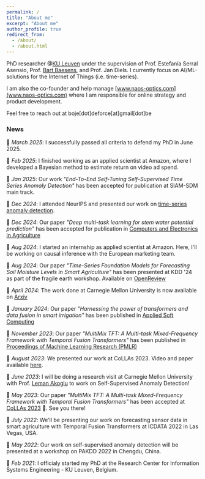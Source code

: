 ```yaml
---
permalink: /
title: "About me"
excerpt: "About me"
author_profile: true
redirect_from: 
  - /about/
  - /about.html
---
```

PhD researcher @[KU Leuven](https://feb.kuleuven.be/research/decision-sciences-and-information-management/liris/liris) under the supervision of Prof. Estefanía Serral Asensio, Prof. [Bart Baesens](https://www.bartbaesens.com/), and Prof. Jan Diels. I currently focus on AI/ML-solutions for the Internet of Things (i.e. time-series).

I am also the co-founder and help manage [www.naos-optics.com](www.naos-optics.com) where I am responsible for online strategy and product development.

Feel free to reach out at boje\[dot\]deforce\[at\]gmail\[dot\]be

### News

📢 *March 2025*: I successfully passed all criteria to defend my PhD in June 2025.


📢 *Feb 2025*: I finished working as an applied scientist at Amazon, where I developed a Bayesian method to estimate return on video ad spend.


📢 *Jan 2025*: Our work *"End-To-End Self-Tuning Self-Supervised Time Series Anomaly Detection"* has been accepted for publication at SIAM-SDM main track.


📢 *Dec 2024*: I attended NeurIPS and presented our work on [time-series anomaly detection](https://openreview.net/forum?id=HmoNeNCmOj&referrer=%5Bthe%20profile%20of%20Boje%20Deforce%5D(%2Fprofile%3Fid%3D~Boje_Deforce1)).


📢 *Dec 2024*: Our paper *"Deep multi-task learning for stem water potential prediction"* has been accepted for publication in [Computers and Electronics in Agriculture](https://www.sciencedirect.com/science/article/abs/pii/S0168169924011384)


📢 *Aug 2024*: I started an internship as applied scientist at Amazon. Here, I'll be working on causal inference with the European marketing team.


📢 *Aug 2024*: Our paper *"Time-Series Foundation Models for Forecasting Soil Moisture Levels in Smart Agriculture"* has been presented at KDD '24 as part of the fragile earth workshop. Available on [OpenReview](https://openreview.net/forum?id=GZBGhi4JfE)


📢 *April 2024*: The work done at Carnegie Mellon University is now available on [Arxiv](https://arxiv.org/abs/2404.02865)


📢 *January 2024*: Our paper *"Harnessing the power of transformers and data fusion in smart irrigation"* has been published in [Applied Soft Computing](https://www.sciencedirect.com/science/article/abs/pii/S1568494624000206)


📢 *November 2023*: Our paper *"MultiMix TFT: A Multi-task Mixed-Frequency Framework with Temporal Fusion Transformers"* has been published in [Proceedings of Machine Learning Research (PMLR)](https://proceedings.mlr.press/v232/deforce23a.html)


📢 *August 2023*: We presented our work at CoLLAs 2023. Video and paper available [here](https://lifelong-ml.cc/virtual-2023/poster_44.html).


📢 *June 2023*: I will be doing a research visit at Carnegie Mellon University with Prof. [Leman Akoglu](https://www.andrew.cmu.edu/user/lakoglu/) to work on Self-Supervised Anomaly Detection!


📢 *May 2023*: Our paper *"MultiMix TFT: A Multi-task Mixed-Frequency Framework with Temporal Fusion Transformers"* has been accepted at [CoLLAs 2023](https://lifelong-ml.cc) 🎉. See you there!


📢 *July 2022*: We'll be presenting our work on forecasting sensor data in smart agriculture with Temporal Fusion Transformers at ICDATA 2022 in Las Vegas, USA.


📢 *May 2022*: Our work on self-supervised anomaly detection will be presented at a workshop on PAKDD 2022 in Chengdu, China.


📢 *Feb 2021*: I officialy started my PhD at the Research Center for Information Systems Engineering - KU Leuven, Belgium.
